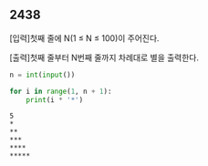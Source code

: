 ## 2438

[입력]첫째 줄에 N(1 ≤ N ≤ 100)이 주어진다.

[출력]첫째 줄부터 N번째 줄까지 차례대로 별을 출력한다.

```python
n = int(input())

for i in range(1, n + 1):
    print(i * '*')
```

```
5
*
**
***
****
*****
```